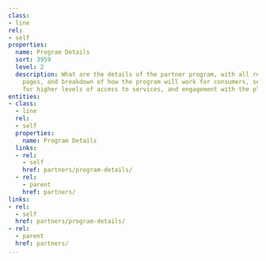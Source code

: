 ```yaml
---
class:
- line
rel:
- self
properties:
  name: Program Details
  sort: 3959
  level: 2
  description: What are the details of the partner program, with all resources, landing
    pages, and breakdown of how the program will work for consumers, setting the stage
    for higher levels of access to services, and engagement with the platform.
entities:
- class:
  - line
  rel:
  - self
  properties:
    name: Program Details
  links:
  - rel:
    - self
    href: partners/program-details/
  - rel:
    - parent
    href: partners/
links:
- rel:
  - self
  href: partners/program-details/
- rel:
  - parent
  href: partners/
...
```

